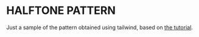 # HALFTONE PATTERN

Just a sample of the pattern obtained using tailwind, based on [the tutorial][tutorial].

[tutorial]: https://css-irl.info/css-halftone-patterns/
